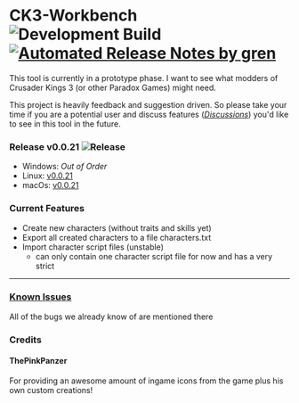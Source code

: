 # CK3-Workbench ![Development Build](https://github.com/xetra11/CK3-Workbench/workflows/Development%20Build/badge.svg) [![Automated Release Notes by gren](https://img.shields.io/badge/%F0%9F%A4%96-release%20notes-00B2EE.svg)](https://github-tools.github.io/github-release-notes/)
This tool is currently in a prototype phase.
I want to see what modders of Crusader Kings 3 (or other Paradox Games) might need.

This project is heavily feedback and suggestion driven. So please take your time if you are 
a potential user and discuss features
([*Discussions*](https://github.com/xetra11/CK3-Workbench/discussions))
you'd like to see in this tool in the future.

### Release v0.0.21 ![Release](https://github.com/xetra11/CK3-Workbench/workflows/Release/badge.svg?branch=0.0.21)
* Windows: *Out of Order*
* Linux: [v0.0.21](https://github.com/xetra11/CK3-Workbench/releases/download/0.0.21/ck3-workbench_0.0.21-1_amd64.deb)
* macOs: [v0.0.21](https://github.com/xetra11/CK3-Workbench/releases/download/0.0.21/ck3-workbench-0.0.21.dmg)

### Current Features
* Create new characters (without traits and skills yet)
* Export all created characters to a file characters.txt
* Import character script files (unstable)
  * can only contain one character script file for now and has a very strict


---
### [**Known Issues**](https://github.com/xetra11/CK3-Workbench/discussions/categories/known-issues)
All of the bugs we already know of are mentioned there

### Credits

#### ThePinkPanzer
For providing an awesome amount of ingame icons from the game plus his own custom creations! 
